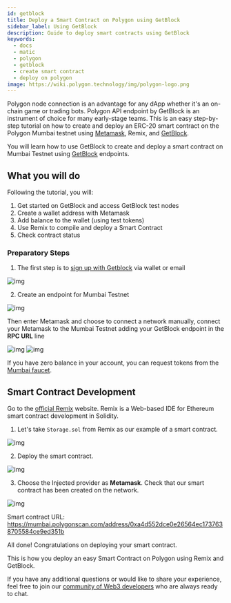 ```yaml
---
id: getblock
title: Deploy a Smart Contract on Polygon using GetBlock
sidebar_label: Using GetBlock
description: Guide to deploy smart contracts using GetBlock
keywords:
  - docs
  - matic
  - polygon
  - getblock
  - create smart contract
  - deploy on polygon
image: https://wiki.polygon.technology/img/polygon-logo.png
---
```


Polygon node connection is an advantage for any dApp whether it's an on-chain game or trading bots. Polygon API endpoint by GetBlock is an instrument of choice for many early-stage teams. This is an easy step-by-step tutorial on how to create and deploy an ERC-20 smart contract on the Polygon Mumbai testnet using [Metamask](https://metamask.io/), Remix, and [GetBlock](https://getblock.io/nodes/matic/).

You will learn how to use GetBlock to create and deploy a smart contract on Mumbai Testnet using [GetBlock](https://getblock.io/) endpoints. 

## What you will do

Following the tutorial, you will:
1. Get started on GetBlock and access GetBlock test nodes
2. Create a wallet address with Metamask
3. Add balance to the wallet (using test tokens)
4. Use Remix to compile and deploy a Smart Contract
5. Check contract status

### Preparatory Steps

1. The first step is to [sign up with Getblock](https://account.getblock.io/sign-in) via wallet or email

  ![img](https://drive.google.com/file/d/1EIzFlsS4g6ApQWs2UOKMCmZW9dpeALzd/view?usp=sharing)

2. Create an endpoint for Mumbai Testnet

  ![img](https://drive.google.com/file/d/1Vom8yzm8b6RCR-siw3sFmw4ZK1fr0rFc/view?usp=sharing)

  Then enter Metamask and choose to connect a network manually, connect your Metamask to the Mumbai Testnet adding your GetBlock endpoint in the **RPC URL** line

  ![img](https://drive.google.com/file/d/1TR2alsW5V622bqJC7DpXSQQ-jeGdHIGB/view?usp=share_link)
  ![img](https://drive.google.com/file/d/19YPm9WWWwvYmUhNYvNqfHkqqhp1UeZSf/view?usp=sharing)

If you have zero balance in your account, you can request tokens from the [Mumbai faucet](/develop/tools/matic-faucet.md).

## Smart Contract Development

Go to the [official Remix](https://remix.ethereum.org/) website. Remix is a Web-based IDE for Ethereum smart contract development in Solidity. 

1. Let's take `Storage.sol` from Remix as our example of a smart contract.

  ![img](https://drive.google.com/file/d/12PEfBR7Tju9ReVYVtipSn3iR_rndMxEs/view?usp=sharing)

2. Deploy the smart contract.

  ![img](https://drive.google.com/file/d/1EJ6ifAuOQTtGBAtDGjf7UlhY_HuVfArz/view?usp=sharing)

3. Choose the Injected provider as **Metamask**. Check that our smart contract has been created on the network.

  ![img](https://drive.google.com/file/d/1SAnWXX_SarEOMcFgLGKyOyKHGgI9mGeY/view?usp=sharing)

Smart contract URL: https://mumbai.polygonscan.com/address/0xa4d552dce0e26564ec1737638705584ce9ed351b

All done! Congratulations on deploying your smart contract.

This is how you deploy an easy Smart Contract on Polygon using Remix and GetBlock.

If you have any additional questions or would like to share your experience, feel free to join our [community of Web3 developers](https://discord.gg/Jb9UZZUHN7) who are always ready to chat. 
